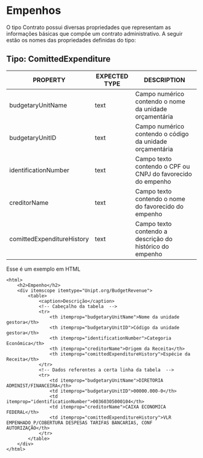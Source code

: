 # Empenhos

O tipo Contrato possui diversas propriedades que representam as informações básicas que compõe um contrato administrativo. A seguir estão os nomes das propriedades definidas do tipo:

## Tipo: ComittedExpenditure
| PROPERTY | EXPECTED TYPE | DESCRIPTION |
| ------ | ------ | ------ |
| budgetaryUnitName | text | Campo numérico contendo o nome da unidade orçamentária |
| budgetaryUnitID | text | Campo numérico contendo o código da unidade orçamentária |
| identificationNumber | text | Campo texto contendo o CPF ou CNPJ do favorecido do empenho |
| creditorName | text | Campo texto contendo o nome do favorecido do empenho |
| comittedExpenditureHistory | text | Campo texto contendo a descrição do histórico do empenho |

Esse é um exemplo em HTML
```
<html>
    <h2>Empenho</h2>
    <div itemscope itemtype="Unipt.org/BudgetRevenue">
        <table>
            <caption>Descrição</caption>
            <!-- Cabeçalho da tabela  -->
            <tr>
                <th itemprop="budgetaryUnitName">Nome da unidade gestora</th>
                <th itemprop="budgetaryUnitID">Código da unidade gestora</th>
                <th itemprop="identificationNumber">Categoria Econômica</th>
                <th itemprop="creditorName">Origem da Receita</th>
                <th itemprop="comittedExpenditureHistory">Espécie da Receita</th>
            </tr>
            <!-- Dados referentes a certa linha da tabela  -->
            <tr>
                <td itemprop="budgetaryUnitName">DIRETORIA ADMINIST/FINANCEIRA</th>
                <td itemprop="budgetaryUnitID">00000.000-0</th>
                <td itemprop="identificationNumber">00360305000104</th>
                <td itemprop="creditorName">CAIXA ECONOMICA FEDERAL</th>
                <td itemprop="comittedExpenditureHistory">VLR EMPENHADO P/COBERTURA DESPESAS TARIFAS BANCARIAS, CONF AUTORIZAÇÃO</th>
            </tr>
        </table>
    </div>
</html>
```
